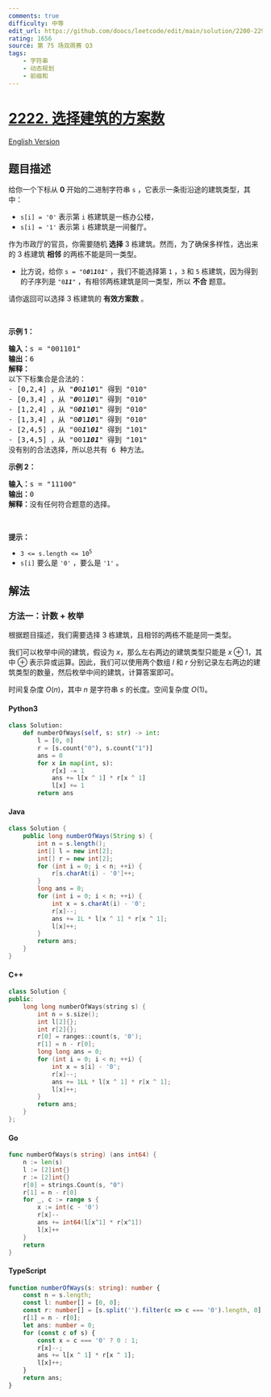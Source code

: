 ```yaml
---
comments: true
difficulty: 中等
edit_url: https://github.com/doocs/leetcode/edit/main/solution/2200-2299/2222.Number%20of%20Ways%20to%20Select%20Buildings/README.md
rating: 1656
source: 第 75 场双周赛 Q3
tags:
    - 字符串
    - 动态规划
    - 前缀和
---
```


<!-- problem:start -->

# [2222. 选择建筑的方案数](https://leetcode.cn/problems/number-of-ways-to-select-buildings)

[English Version](/solution/2200-2299/2222.Number%20of%20Ways%20to%20Select%20Buildings/README_EN.md)

## 题目描述

<!-- description:start -->

<p>给你一个下标从 <strong>0</strong>&nbsp;开始的二进制字符串&nbsp;<code>s</code>&nbsp;，它表示一条街沿途的建筑类型，其中：</p>

<ul>
	<li><code>s[i] = '0'</code>&nbsp;表示第&nbsp;<code>i</code>&nbsp;栋建筑是一栋办公楼，</li>
	<li><code>s[i] = '1'</code>&nbsp;表示第&nbsp;<code>i</code>&nbsp;栋建筑是一间餐厅。</li>
</ul>

<p>作为市政厅的官员，你需要随机<strong>&nbsp;选择</strong>&nbsp;3 栋建筑。然而，为了确保多样性，选出来的 3 栋建筑 <strong>相邻</strong>&nbsp;的两栋不能是同一类型。</p>

<ul>
	<li>比方说，给你&nbsp;<code>s = "0<em><strong>0</strong></em>1<em><strong>1</strong></em>0<em><strong>1</strong></em>"</code>&nbsp;，我们不能选择第&nbsp;<code>1</code>&nbsp;，<code>3</code>&nbsp;和&nbsp;<code>5</code>&nbsp;栋建筑，因为得到的子序列是&nbsp;<code>"0<em><strong>11</strong></em>"</code>&nbsp;，有相邻两栋建筑是同一类型，所以 <strong>不合</strong>&nbsp;题意。</li>
</ul>

<p>请你返回可以选择 3 栋建筑的 <strong>有效方案数</strong>&nbsp;。</p>

<p>&nbsp;</p>

<p><strong>示例 1：</strong></p>

<pre><b>输入：</b>s = "001101"
<b>输出：</b>6
<b>解释：</b>
以下下标集合是合法的：
- [0,2,4] ，从 "<em><strong>0</strong></em>0<em><strong>1</strong></em>1<em><strong>0</strong></em>1" 得到 "010"
- [0,3,4] ，从 "<em><strong>0</strong></em>01<em><strong>10</strong></em>1" 得到 "010"
- [1,2,4] ，从 "0<em><strong>01</strong></em>1<em><strong>0</strong></em>1" 得到 "010"
- [1,3,4] ，从 "0<em><strong>0</strong></em>1<em><strong>10</strong></em>1" 得到 "010"
- [2,4,5] ，从 "00<em><strong>1</strong></em>1<em><strong>01</strong></em>" 得到 "101"
- [3,4,5] ，从 "001<em><strong>101</strong></em>" 得到 "101"
没有别的合法选择，所以总共有 6 种方法。
</pre>

<p><strong>示例 2：</strong></p>

<pre><b>输入：</b>s = "11100"
<b>输出：</b>0
<b>解释：</b>没有任何符合题意的选择。
</pre>

<p>&nbsp;</p>

<p><strong>提示：</strong></p>

<ul>
	<li><code>3 &lt;= s.length &lt;= 10<sup>5</sup></code></li>
	<li><code>s[i]</code>&nbsp;要么是&nbsp;<code>'0'</code>&nbsp;，要么是&nbsp;<code>'1'</code>&nbsp;。</li>
</ul>

<!-- description:end -->

## 解法

<!-- solution:start -->

### 方法一：计数 + 枚举

根据题目描述，我们需要选择 $3$ 栋建筑，且相邻的两栋不能是同一类型。

我们可以枚举中间的建筑，假设为 $x$，那么左右两边的建筑类型只能是 $x \oplus 1$，其中 $\oplus$ 表示异或运算。因此，我们可以使用两个数组 $l$ 和 $r$ 分别记录左右两边的建筑类型的数量，然后枚举中间的建筑，计算答案即可。

时间复杂度 $O(n)$，其中 $n$ 是字符串 $s$ 的长度。空间复杂度 $O(1)$。

<!-- tabs:start -->

#### Python3

```python
class Solution:
    def numberOfWays(self, s: str) -> int:
        l = [0, 0]
        r = [s.count("0"), s.count("1")]
        ans = 0
        for x in map(int, s):
            r[x] -= 1
            ans += l[x ^ 1] * r[x ^ 1]
            l[x] += 1
        return ans
```

#### Java

```java
class Solution {
    public long numberOfWays(String s) {
        int n = s.length();
        int[] l = new int[2];
        int[] r = new int[2];
        for (int i = 0; i < n; ++i) {
            r[s.charAt(i) - '0']++;
        }
        long ans = 0;
        for (int i = 0; i < n; ++i) {
            int x = s.charAt(i) - '0';
            r[x]--;
            ans += 1L * l[x ^ 1] * r[x ^ 1];
            l[x]++;
        }
        return ans;
    }
}
```

#### C++

```cpp
class Solution {
public:
    long long numberOfWays(string s) {
        int n = s.size();
        int l[2]{};
        int r[2]{};
        r[0] = ranges::count(s, '0');
        r[1] = n - r[0];
        long long ans = 0;
        for (int i = 0; i < n; ++i) {
            int x = s[i] - '0';
            r[x]--;
            ans += 1LL * l[x ^ 1] * r[x ^ 1];
            l[x]++;
        }
        return ans;
    }
};
```

#### Go

```go
func numberOfWays(s string) (ans int64) {
	n := len(s)
	l := [2]int{}
	r := [2]int{}
	r[0] = strings.Count(s, "0")
	r[1] = n - r[0]
	for _, c := range s {
		x := int(c - '0')
		r[x]--
		ans += int64(l[x^1] * r[x^1])
		l[x]++
	}
	return
}
```

#### TypeScript

```ts
function numberOfWays(s: string): number {
    const n = s.length;
    const l: number[] = [0, 0];
    const r: number[] = [s.split('').filter(c => c === '0').length, 0];
    r[1] = n - r[0];
    let ans: number = 0;
    for (const c of s) {
        const x = c === '0' ? 0 : 1;
        r[x]--;
        ans += l[x ^ 1] * r[x ^ 1];
        l[x]++;
    }
    return ans;
}
```

<!-- tabs:end -->

<!-- solution:end -->

<!-- problem:end -->

